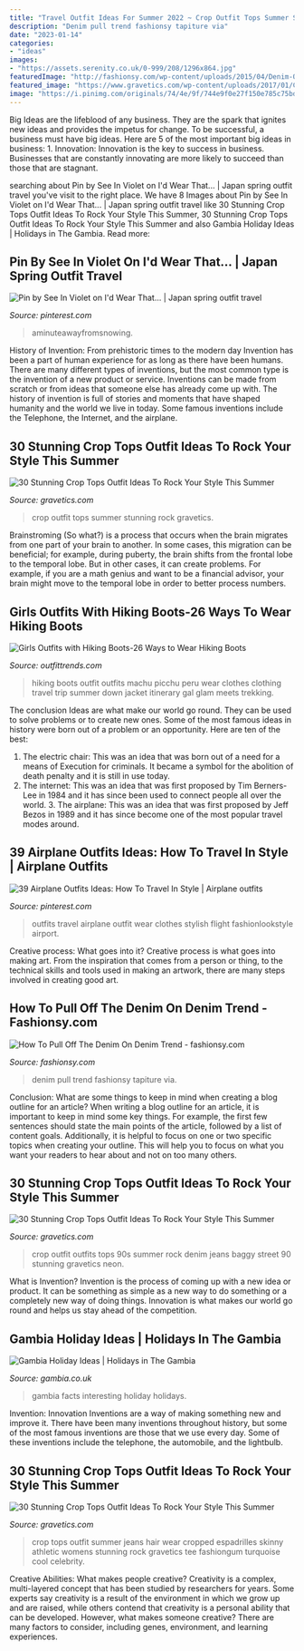 ```yaml
---
title: "Travel Outfit Ideas For Summer 2022 ~ Crop Outfit Tops Summer Stunning Rock Gravetics"
description: "Denim pull trend fashionsy tapiture via"
date: "2023-01-14"
categories:
- "ideas"
images:
- "https://assets.serenity.co.uk/0-999/208/1296x864.jpg"
featuredImage: "http://fashionsy.com/wp-content/uploads/2015/04/Denim-On-Denim-Outfits2.jpg"
featured_image: "https://www.gravetics.com/wp-content/uploads/2017/01/Crop-Top-Outfit-Ideas27.jpg"
image: "https://i.pinimg.com/originals/74/4e/9f/744e9f0e27f150e785c75bd9d7f434cd.jpg"
---
```



Big Ideas are the lifeblood of any business. They are the spark that ignites new ideas and provides the impetus for change. To be successful, a business must have big ideas. Here are 5 of the most important big ideas in business: 1. Innovation: Innovation is the key to success in business. Businesses that are constantly innovating are more likely to succeed than those that are stagnant. 
	

		
searching about Pin by See In Violet on I&#039;d Wear That... | Japan spring outfit travel you've visit to the right place. We have 8 Images about Pin by See In Violet on I&#039;d Wear That... | Japan spring outfit travel like 30 Stunning Crop Tops Outfit Ideas To Rock Your Style This Summer, 30 Stunning Crop Tops Outfit Ideas To Rock Your Style This Summer and also Gambia Holiday Ideas | Holidays in The Gambia. Read more:
		
    
## Pin By See In Violet On I&#039;d Wear That... | Japan Spring Outfit Travel

<img loading=lazy src="https://i.pinimg.com/originals/74/4e/9f/744e9f0e27f150e785c75bd9d7f434cd.jpg" onerror="this.onerror=null;this.src='https://tse4.mm.bing.net/th?id=OIP.N-m8yNMMmRiKfbM5BxLIagHaLW&amp;pid=15.1';" alt="Pin by See In Violet on I&#039;d Wear That... | Japan spring outfit travel">

_Source: pinterest.com_

>aminuteawayfromsnowing. 

	

History of Invention: From prehistoric times to the modern day
Invention has been a part of human experience for as long as there have been humans. There are many different types of inventions, but the most common type is the invention of a new product or service. Inventions can be made from scratch or from ideas that someone else has already come up with. The history of invention is full of stories and moments that have shaped humanity and the world we live in today. Some famous inventions include the Telephone, the Internet, and the airplane.

    
## 30 Stunning Crop Tops Outfit Ideas To Rock Your Style This Summer

<img loading=lazy src="https://www.gravetics.com/wp-content/uploads/2017/01/Crop-Top-Outfit-Ideas27.jpg" onerror="this.onerror=null;this.src='https://tse3.mm.bing.net/th?id=OIP.z3irmp2c3DmMzARZoAnFFwHaLI&amp;pid=15.1';" alt="30 Stunning Crop Tops Outfit Ideas To Rock Your Style This Summer">

_Source: gravetics.com_

>crop outfit tops summer stunning rock gravetics. 

	

Brainstroming (So what?) is a process that occurs when the brain migrates from one part of your brain to another. In some cases, this migration can be beneficial; for example, during puberty, the brain shifts from the frontal lobe to the temporal lobe. But in other cases, it can create problems. For example, if you are a math genius and want to be a financial advisor, your brain might move to the temporal lobe in order to better process numbers.

    
## Girls Outfits With Hiking Boots-26 Ways To Wear Hiking Boots

<img loading=lazy src="https://www.outfittrends.com/wp-content/uploads/2017/06/down-jacket.png" onerror="this.onerror=null;this.src='https://tse4.mm.bing.net/th?id=OIP.OB2oM5j7rjkzBmFNQbJnBwHaLF&amp;pid=15.1';" alt="Girls Outfits with Hiking Boots-26 Ways to Wear Hiking Boots">

_Source: outfittrends.com_

>hiking boots outfit outfits machu picchu peru wear clothes clothing travel trip summer down jacket itinerary gal glam meets trekking. 

	

The conclusion
Ideas are what make our world go round. They can be used to solve problems or to create new ones. Some of the most famous ideas in history were born out of a problem or an opportunity. Here are ten of the best:
1. The electric chair: This was an idea that was born out of a need for a means of Execution for criminals. It became a symbol for the abolition of death penalty and it is still in use today.
2. The internet: This was an idea that was first proposed by Tim Berners-Lee in 1984 and it has since been used to connect people all over the world. 3. The airplane: This was an idea that was first proposed by Jeff Bezos in 1989 and it has since become one of the most popular travel modes around. 
    
## 39 Airplane Outfits Ideas: How To Travel In Style | Airplane Outfits

<img loading=lazy src="https://i.pinimg.com/736x/ab/bd/4b/abbd4b3e8c449f4b216ae58386701294.jpg" onerror="this.onerror=null;this.src='https://tse2.mm.bing.net/th?id=OIP.OYG9IY_zGtk5ajU3sn8CggHaLG&amp;pid=15.1';" alt="39 Airplane Outfits Ideas: How To Travel In Style | Airplane outfits">

_Source: pinterest.com_

>outfits travel airplane outfit wear clothes stylish flight fashionlookstyle airport. 

	

Creative process: What goes into it?
Creative process is what goes into making art. From the inspiration that comes from a person or thing, to the technical skills and tools used in making an artwork, there are many steps involved in creating good art.

    
## How To Pull Off The Denim On Denim Trend - Fashionsy.com

<img loading=lazy src="http://fashionsy.com/wp-content/uploads/2015/04/Denim-On-Denim-Outfits2.jpg" onerror="this.onerror=null;this.src='https://tse2.mm.bing.net/th?id=OIP.3lL7YiP9lyZpqzfIkS-RFwHaLH&amp;pid=15.1';" alt="How To Pull Off The Denim On Denim Trend - fashionsy.com">

_Source: fashionsy.com_

>denim pull trend fashionsy tapiture via. 

	

Conclusion: What are some things to keep in mind when creating a blog outline for an article?
When writing a blog outline for an article, it is important to keep in mind some key things. For example, the first few sentences should state the main points of the article, followed by a list of content goals. Additionally, it is helpful to focus on one or two specific topics when creating your outline. This will help you to focus on what you want your readers to hear about and not on too many others.

    
## 30 Stunning Crop Tops Outfit Ideas To Rock Your Style This Summer

<img loading=lazy src="https://www.gravetics.com/wp-content/uploads/2017/01/Crop-Top-Outfit-Ideas18.jpg" onerror="this.onerror=null;this.src='https://tse1.mm.bing.net/th?id=OIP.e0yrCgzLfcXI72Ub_L88jgHaLH&amp;pid=15.1';" alt="30 Stunning Crop Tops Outfit Ideas To Rock Your Style This Summer">

_Source: gravetics.com_

>crop outfit outfits tops 90s summer rock denim jeans baggy street 90 stunning gravetics neon. 

	

What is Invention?
Invention is the process of coming up with a new idea or product. It can be something as simple as a new way to do something or a completely new way of doing things. Innovation is what makes our world go round and helps us stay ahead of the competition.

    
## Gambia Holiday Ideas | Holidays In The Gambia

<img loading=lazy src="https://assets.serenity.co.uk/0-999/208/1296x864.jpg" onerror="this.onerror=null;this.src='https://tse1.mm.bing.net/th?id=OIP.WjD4xQAOYh6ZUbVxKqzSkwHaE8&amp;pid=15.1';" alt="Gambia Holiday Ideas | Holidays in The Gambia">

_Source: gambia.co.uk_

>gambia facts interesting holiday holidays. 

	

Invention: Innovation
Inventions are a way of making something new and improve it. There have been many inventions throughout history, but some of the most famous inventions are those that we use every day. Some of these inventions include the telephone, the automobile, and the lightbulb.

    
## 30 Stunning Crop Tops Outfit Ideas To Rock Your Style This Summer

<img loading=lazy src="https://www.gravetics.com/wp-content/uploads/2017/01/Crop-Top-Outfit-Ideas26.jpg" onerror="this.onerror=null;this.src='https://tse2.mm.bing.net/th?id=OIP.FByALjcRS3M5Y-Gv3fIm9QHaLS&amp;pid=15.1';" alt="30 Stunning Crop Tops Outfit Ideas To Rock Your Style This Summer">

_Source: gravetics.com_

>crop tops outfit summer jeans hair wear cropped espadrilles skinny athletic womens stunning rock gravetics tee fashiongum turquoise cool celebrity. 

	

Creative Abilities: What makes people creative?
Creativity is a complex, multi-layered concept that has been studied by researchers for years. Some experts say creativity is a result of the environment in which we grow up and are raised, while others contend that creativity is a personal ability that can be developed. However, what makes someone creative? There are many factors to consider, including genes, environment, and learning experiences.

